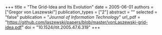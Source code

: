 +++
title = "The Grid-Idea and Its Evolution"
date = 2005-06-01
authors = ["Gregor von Laszewski"]
publication_types = ["2"]
abstract = ""
selected = "false"
publication = "*Journal of Information Technology*"
url_pdf = "https://github.com/laszewski/papers/blob/master/vonLaszewski-grid-idea.pdf"
doi = "10.1524/itit.2005.47.6.319"
+++

